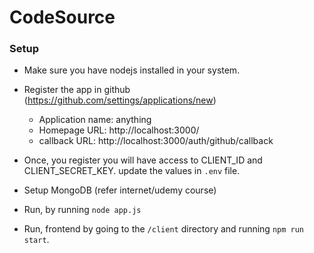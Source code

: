 # CodeSource

### Setup

- Make sure you have nodejs installed in your system.

- Register the app in github (https://github.com/settings/applications/new) 
  - Application name: anything
  - Homepage URL: http://localhost:3000/
  - callback URL: http://localhost:3000/auth/github/callback
  
- Once, you register you will have access to CLIENT_ID and CLIENT_SECRET_KEY. update the values in `.env` file.

- Setup MongoDB (refer internet/udemy course)

- Run, by running `node app.js`

- Run, frontend by going to the `/client` directory and running `npm run start`.
